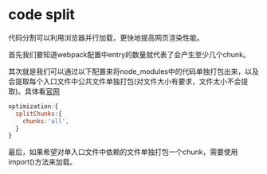 # code split

代码分割可以利用浏览器并行加载，更快地提高网页渲染性能。

首先我们要知道webpack配置中entry的数量就代表了会产生至少几个chunk。

其次就是我们可以通过以下配置来将node_modules中的代码单独打包出来，以及会提取每个入口文件中公共文件单独打包(对文件大小有要求，文件太小不会提取)。具体看[官网](https://webpack.docschina.org/plugins/split-chunks-plugin/)

```js
optimization:{
  splitChunks:{
    chunks:'all',
  }
}
```

最后，如果希望对单入口文件中依赖的文件单独打包一个chunk，需要使用import()方法来加载。

```js


```
 